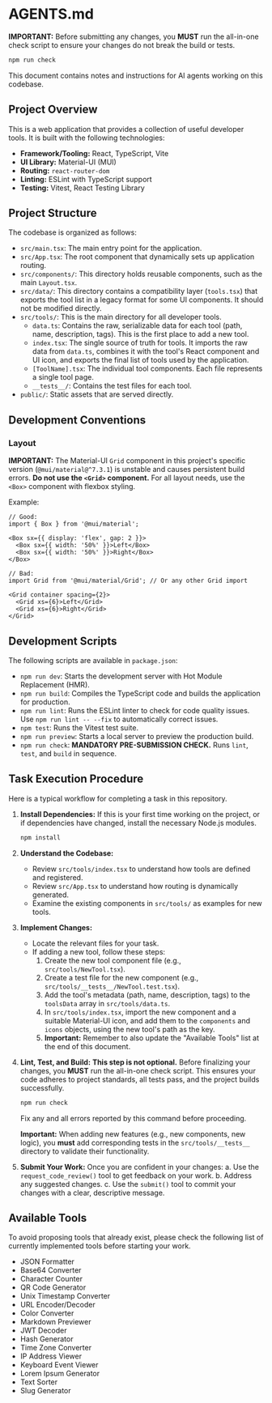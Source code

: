 # AGENTS.md

**IMPORTANT:** Before submitting any changes, you **MUST** run the all-in-one check script to ensure your changes do not break the build or tests.
```bash
npm run check
```

This document contains notes and instructions for AI agents working on this codebase.

## Project Overview

This is a web application that provides a collection of useful developer tools. It is built with the following technologies:

*   **Framework/Tooling:** React, TypeScript, Vite
*   **UI Library:** Material-UI (MUI)
*   **Routing:** `react-router-dom`
*   **Linting:** ESLint with TypeScript support
*   **Testing:** Vitest, React Testing Library

## Project Structure

The codebase is organized as follows:

*   `src/main.tsx`: The main entry point for the application.
*   `src/App.tsx`: The root component that dynamically sets up application routing.
*   `src/components/`: This directory holds reusable components, such as the main `Layout.tsx`.
*   `src/data/`: This directory contains a compatibility layer (`tools.tsx`) that exports the tool list in a legacy format for some UI components. It should not be modified directly.
*   `src/tools/`: This is the main directory for all developer tools.
    *   `data.ts`: Contains the raw, serializable data for each tool (path, name, description, tags). This is the first place to add a new tool.
    *   `index.tsx`: The single source of truth for tools. It imports the raw data from `data.ts`, combines it with the tool's React component and UI icon, and exports the final list of tools used by the application.
    *   `[ToolName].tsx`: The individual tool components. Each file represents a single tool page.
    *   `__tests__/`: Contains the test files for each tool.
*   `public/`: Static assets that are served directly.

## Development Conventions

### Layout
**IMPORTANT:** The Material-UI `Grid` component in this project's specific version (`@mui/material@^7.3.1`) is unstable and causes persistent build errors. **Do not use the `<Grid>` component.** For all layout needs, use the `<Box>` component with flexbox styling.

Example:
```tsx
// Good:
import { Box } from '@mui/material';

<Box sx={{ display: 'flex', gap: 2 }}>
  <Box sx={{ width: '50%' }}>Left</Box>
  <Box sx={{ width: '50%' }}>Right</Box>
</Box>

// Bad:
import Grid from '@mui/material/Grid'; // Or any other Grid import

<Grid container spacing={2}>
  <Grid xs={6}>Left</Grid>
  <Grid xs={6}>Right</Grid>
</Grid>
```

## Development Scripts

The following scripts are available in `package.json`:

*   `npm run dev`: Starts the development server with Hot Module Replacement (HMR).
*   `npm run build`: Compiles the TypeScript code and builds the application for production.
*   `npm run lint`: Runs the ESLint linter to check for code quality issues. Use `npm run lint -- --fix` to automatically correct issues.
*   `npm test`: Runs the Vitest test suite.
*   `npm run preview`: Starts a local server to preview the production build.
*   `npm run check`: **MANDATORY PRE-SUBMISSION CHECK.** Runs `lint`, `test`, and `build` in sequence.

## Task Execution Procedure

Here is a typical workflow for completing a task in this repository.

1.  **Install Dependencies:**
    If this is your first time working on the project, or if dependencies have changed, install the necessary Node.js modules.
    ```bash
    npm install
    ```

2.  **Understand the Codebase:**
    *   Review `src/tools/index.tsx` to understand how tools are defined and registered.
    *   Review `src/App.tsx` to understand how routing is dynamically generated.
    *   Examine the existing components in `src/tools/` as examples for new tools.

3.  **Implement Changes:**
    *   Locate the relevant files for your task.
    *   If adding a new tool, follow these steps:
        1. Create the new tool component file (e.g., `src/tools/NewTool.tsx`).
        2. Create a test file for the new component (e.g., `src/tools/__tests__/NewTool.test.tsx`).
        3. Add the tool's metadata (path, name, description, tags) to the `toolsData` array in `src/tools/data.ts`.
        4. In `src/tools/index.tsx`, import the new component and a suitable Material-UI icon, and add them to the `components` and `icons` objects, using the new tool's path as the key.
        5. **Important:** Remember to also update the "Available Tools" list at the end of this document.

4.  **Lint, Test, and Build:**
    **This step is not optional.** Before finalizing your changes, you **MUST** run the all-in-one check script. This ensures your code adheres to project standards, all tests pass, and the project builds successfully.
    ```bash
    npm run check
    ```
    Fix any and all errors reported by this command before proceeding.

    **Important:** When adding new features (e.g., new components, new logic), you **must** add corresponding tests in the `src/tools/__tests__` directory to validate their functionality.

5.  **Submit Your Work:**
    Once you are confident in your changes:
    a. Use the `request_code_review()` tool to get feedback on your work.
    b. Address any suggested changes.
    c. Use the `submit()` tool to commit your changes with a clear, descriptive message.

## Available Tools

To avoid proposing tools that already exist, please check the following list of currently implemented tools before starting your work.

*   JSON Formatter
*   Base64 Converter
*   Character Counter
*   QR Code Generator
*   Unix Timestamp Converter
*   URL Encoder/Decoder
*   Color Converter
*   Markdown Previewer
*   JWT Decoder
*   Hash Generator
*   Time Zone Converter
*   IP Address Viewer
*   Keyboard Event Viewer
*   Lorem Ipsum Generator
*   Text Sorter
*   Slug Generator
